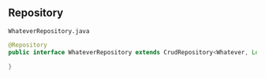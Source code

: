 ## Repository

`WhateverRepository.java`

```java
@Repository
public interface WhateverRepository extends CrudRepository<Whatever, Long>{

}
```